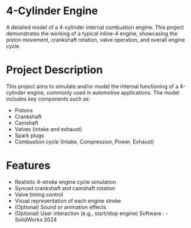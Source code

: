 # 4-Cylinder Engine
A detailed model of a 4-cylinder internal combustion engine. This project demonstrates the working of a typical inline-4 engine, showcasing the piston movement, crankshaft rotation, valve operation, and overall engine cycle.

# Project Description
This project aims to simulate and/or model the internal functioning of a 4-cylinder engine, commonly used in automotive applications. The model includes key components such as:
- Pistons
- Crankshaft
- Camshaft
- Valves (intake and exhaust)
- Spark plugs
- Combustion cycle (Intake, Compression, Power, Exhaust)
# Features
- Realistic 4-stroke engine cycle simulation
- Synced crankshaft and camshaft rotation
- Valve timing control
- Visual representation of each engine stroke
- (Optional) Sound or animation effects
- (Optional) User interaction (e.g., start/stop engine)
Software : - SolidWorks 2024


